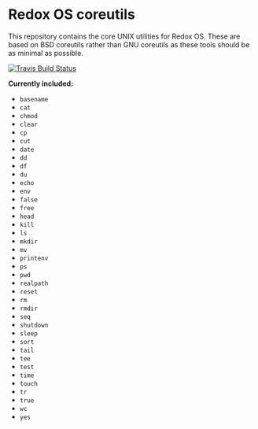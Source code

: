 # Redox OS coreutils

This repository contains the core UNIX utilities for Redox OS. These are based on BSD coreutils rather than GNU coreutils as these tools should be as minimal as possible.

[![Travis Build Status](https://travis-ci.org/redox-os/coreutils.svg?branch=master)](https://travis-ci.org/redox-os/coreutils)

**Currently included:**

- `basename`
- `cat`
- `chmod`
- `clear`
- `cp`
- `cut`
- `date`
- `dd`
- `df`
- `du`
- `echo`
- `env`
- `false`
- `free`
- `head`
- `kill`
- `ls`
- `mkdir`
- `mv`
- `printenv`
- `ps`
- `pwd`
- `realpath`
- `reset`
- `rm`
- `rmdir`
- `seq`
- `shutdown`
- `sleep`
- `sort`
- `tail`
- `tee`
- `test`
- `time`
- `touch`
- `tr`
- `true`
- `wc`
- `yes`
